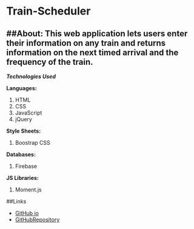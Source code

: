 # Train-Scheduler

##About:
This web application lets users enter their information on any train and returns information on the next timed arrival and the frequency of the train. 
---
***Technologies Used***

**Languages:**
<br />
1. HTML
2. CSS
3. JavaScript
4. jQuery

**Style Sheets:**
<br />
1. Boostrap CSS<br />

**Databases:**
<br />
1. Firebase

**JS Libraries:**
<br />
1. Moment.js

##Links
* [GitHub io](https://jessmeow21.github.io/Train-Scheduler/index.html/)
* [GitHubRepository](https://github.com/jessmeow21/Train-Scheduler)
